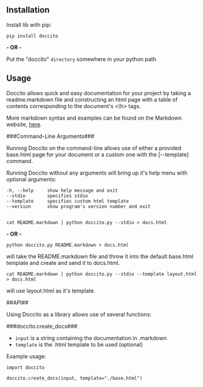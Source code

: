 ## Installation ##

Install lib with pip:

	pip install doccito

**- OR -**

Put the "doccito" `directory` somewhere in your python path


## Usage ##

Doccito allows quick and easy documentation for your project by taking a readme.markdown file and constructing an html page with a table of contents corresponding to the document's <\h\> tags.

More markdown syntax and examples can be found on the Markdown website, <a href = "http://daringfireball.net/projects/markdown/syntax">here</a>.

###Command-Line Arguments###

Running Doccito on the command-line allows use of either a provided base.html page for your document or a custom one with the [--template] command.

Running Doccito without any arguments will bring up it's help menu with optional arguments:

    -h, --help     show help message and exit
    --stdio        specifies stdio
    --template     specifies custom html template
    --version      show program's version number and exit


	cat README.markdown | python doccito.py --stdio > docs.html

**- OR -**

	python doccito.py README.markdown > docs.html

will take the README.markdown file and throw it into the default base.html template and create and send it to docs.html.

	cat README.markdown | python doccito.py --stdio --template layout.html > docs.html

will use layout.html as it's template.



##API##

Using Doccito as a library allows use of several functions:

###doccito.create_docs###

  - `input` is a string containing the documentation in .markdown
  - `template` is the .html template to be used (optional)

Example usage:

    import doccito

    doccito.create_docs(input, template="./base.html")